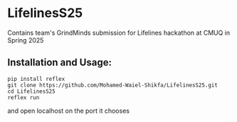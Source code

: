 # LifelinesS25
Contains team's GrindMinds submission for Lifelines hackathon at CMUQ in Spring 2025

## Installation and Usage:

```
pip install reflex
git clone https://github.com/Mohamed-Waiel-Shikfa/LifelinesS25.git
cd LifelinesS25
reflex run
```

and open localhost on the port it chooses
